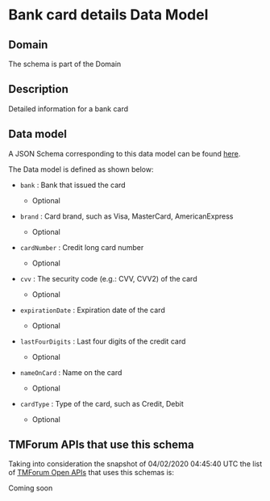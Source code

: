 # Bank card details Data Model

## Domain

The  schema is part of the  Domain

## Description

Detailed information for a bank card

## Data model

A JSON Schema corresponding to this data model can be found
[here](https://github.com/tmforum-rand/schemas/blob/candidates/Customer/BankCardDetails.schema.json).

The Data model is defined as shown below:
- `bank` : Bank that issued the card

  - Optional

- `brand` : Card brand, such as Visa, MasterCard, AmericanExpress

  - Optional

- `cardNumber` : Credit long card number

  - Optional

- `cvv` : The security code (e.g.: CVV, CVV2) of the card

  - Optional

- `expirationDate` : Expiration date of the card

  - Optional

- `lastFourDigits` : Last four digits of the credit card

  - Optional

- `nameOnCard` : Name on the card

  - Optional

- `cardType` : Type of the card, such as Credit, Debit

  - Optional





## TMForum APIs that use this schema

Taking into consideration the snapshot of 04/02/2020 04:45:40 UTC the list of [TMForum Open APIs](https://www.tmforum.org/open-apis/) that uses this schemas is:

Coming soon